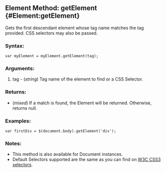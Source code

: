 Element Method: getElement {#Element:getElement}
------------------------------------------------

Gets the first descendant element whose tag name matches the tag provided. CSS selectors may also be passed.

### Syntax:

	var myElement = myElement.getElement(tag);

### Arguments:

1. tag - (*string*) Tag name of the element to find or a CSS Selector.

### Returns:

* (*mixed*) If a match is found, the Element will be returned. Otherwise, returns null.

### Examples:

	var firstDiv = $(document.body).getElement('div');

### Notes:

- This method is also available for Document instances.
- Default Selectors supported are the same as you can find on [W3C CSS3 selectors](http://www.w3.org/TR/css3-selectors/#selectors).
